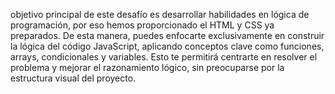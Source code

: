  objetivo principal de este desafío es desarrollar habilidades en lógica de programación, por eso hemos proporcionado el HTML y CSS ya preparados. 
 De esta manera, puedes enfocarte exclusivamente en construir la lógica del código JavaScript, aplicando conceptos clave como funciones, 
 arrays, condicionales y variables. Esto te permitirá centrarte en resolver el problema y mejorar el razonamiento lógico, 
 sin preocuparse por la estructura visual del proyecto.
